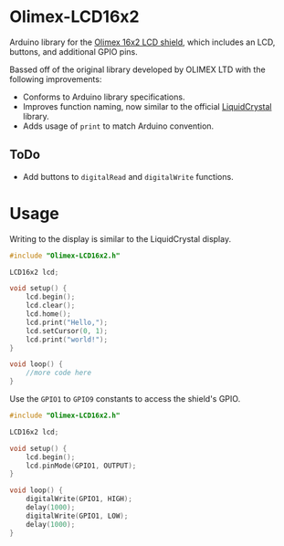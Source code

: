 # Olimex-LCD16x2

Arduino library for the [Olimex 16x2 LCD shield](https://www.olimex.com/Products/Duino/Shields/SHIELD-LCD16x2/), which includes an LCD, buttons, and additional GPIO pins.

Bassed off of the original library developed by OLIMEX LTD with the following improvements:

- Conforms to Arduino library specifications.
- Improves function naming, now similar to the official [LiquidCrystal](https://github.com/arduino-libraries/LiquidCrystal) library.
- Adds usage of `print` to match Arduino convention.

## ToDo

- Add buttons to `digitalRead` and `digitalWrite` functions.

# Usage

Writing to the display is similar to the LiquidCrystal display.

```c++
#include "Olimex-LCD16x2.h"

LCD16x2 lcd;

void setup() {
    lcd.begin();
    lcd.clear();
    lcd.home();
    lcd.print("Hello,");
    lcd.setCursor(0, 1);
    lcd.print("world!");
}

void loop() {
    //more code here
}
```

Use the `GPIO1` to `GPIO9` constants to access the shield's GPIO.

```c++
#include "Olimex-LCD16x2.h"

LCD16x2 lcd;

void setup() {
    lcd.begin();
    lcd.pinMode(GPIO1, OUTPUT);
}

void loop() {
    digitalWrite(GPIO1, HIGH);
    delay(1000);
    digitalWrite(GPIO1, LOW);
    delay(1000);
}
```
